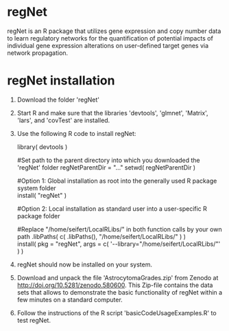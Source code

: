 # regNet
regNet is an R package that utilizes gene expression and copy number data to learn regulatory networks for the quantification of potential impacts of individual gene expression alterations on user-defined target genes via network propagation.

# regNet installation
1. Download the folder 'regNet'
2. Start R and make sure that the libraries 'devtools', 'glmnet', 'Matrix', 'lars', and 'covTest' are installed.
3. Use the following R code to install regNet:

   library( devtools )

   #Set path to the parent directory into which you downloaded the 'regNet' folder
   regNetParentDir = "..."
   setwd( regNetParentDir )
   
   
   #Option 1: Global installation as root into the generally used R package system folder   
   install( "regNet" )
   
   #Option 2: Local installation as standard user into a user-specific R package folder
     
   #Replace "/home/seifert/LocalRLibs/" in both function calls by your own path
   .libPaths( c( .libPaths(), "/home/seifert/LocalRLibs/" ) )   
   install( pkg = "regNet", args = c( '--library="/home/seifert/LocalRLibs/"' ) )
   
4. regNet should now be installed on your system.

5. Download and unpack the file 'AstrocytomaGrades.zip' from Zenodo at http://doi.org/10.5281/zenodo.580600.
   This Zip-file contains the data sets that allows to demonstrate the basic functionality of regNet within 
   a few minutes on a standard computer.

6. Follow the instructions of the R script 'basicCodeUsageExamples.R' to test regNet.
